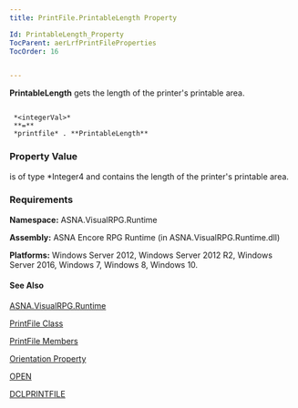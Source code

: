 ```yaml
---
title: PrintFile.PrintableLength Property

Id: PrintableLength_Property
TocParent: aerLrfPrintFileProperties
TocOrder: 16


---
```


**PrintableLength** gets the length of the printer's printable area. 

```

 *<integerVal>* 
 **=** 
 *printfile* . **PrintableLength** 
```

### Property Value
***<integerVal>*** is of type *Integer4 and contains the length of the printer's printable area. 

### Requirements
**Namespace:** ASNA.VisualRPG.Runtime 

**Assembly:** ASNA Encore RPG Runtime (in ASNA.VisualRPG.Runtime.dll) 

**Platforms:** Windows Server 2012, Windows Server 2012 R2, Windows Server 2016, Windows 7, Windows 8, Windows 10. 

#### See Also
[ASNA.VisualRPG.Runtime](ecrLrfRuntimeNamespace.html)

[PrintFile Class](ecrLrfPrintFileClass.html)

[PrintFile Members](ecrLrfPrintFileMembers.html)

[Orientation Property](Orientation_Property.html)

[OPEN](OPEN.html)

[DCLPRINTFILE](DCLPRINTFILE.html) 
